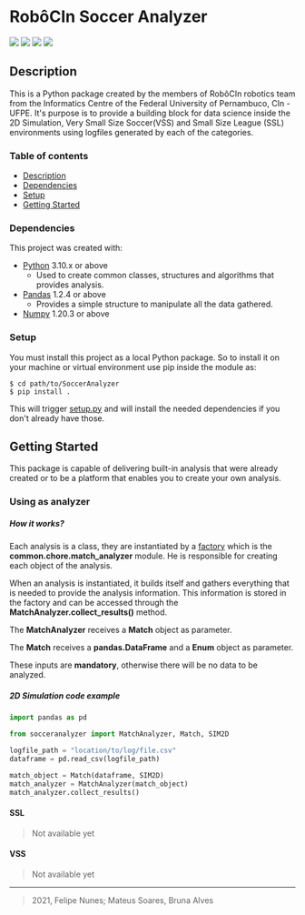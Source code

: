 # RobôCIn Soccer Analyzer
![](https://img.shields.io/badge/version-v2.0.0-success)
![](https://img.shields.io/badge/python-v3.10-blue)
![](https://img.shields.io/badge/pandas-v1.2.4-informational)
![](https://img.shields.io/badge/numpy-v1.20.3-yellow)

## Description  
This is a Python package created by the members of RobôCIn robotics team
from the Informatics Centre of the Federal University of Pernambuco, CIn - UFPE.
It's purpose is to provide a building block for data science inside the 
2D Simulation, Very Small Size Soccer(VSS) and Small Size League (SSL) 
environments using logfiles generated by each of the categories.

### Table of contents
* [Description](#description)
* [Dependencies](#dependencies)
* [Setup](#setup)
* [Getting Started](#getting-started)

### Dependencies
This project was created with:
- [Python](https://www.python.org/) 3.10.x or above
    - Used to create common classes, structures and algorithms that provides 
    analysis.
- [Pandas](https://pandas.pydata.org/) 1.2.4 or above
    - Provides a simple structure to manipulate all the data gathered. 
- [Numpy](https://numpy.org/) 1.20.3 or above

### Setup
You must install this project as a local Python package. So to install it
on your machine or virtual environment use pip inside the module as:

```
$ cd path/to/SoccerAnalyzer
$ pip install .
```
This will trigger [setup.py](https://github.com/robocin/SoccerAnalyzer/blob/master/setup.py) and will install the needed
dependencies if you don't already have those.
## Getting Started
This package is capable of delivering built-in analysis that were already
created or to be a platform that enables you to create your own analysis.

### Using as analyzer
##### How it works?
Each analysis is a class, they are instantiated by a [factory](https://refactoring.guru/design-patterns/factory-method)
which is the **common.chore.match_analyzer** module. He is responsible for
creating each object of the analysis.

When an analysis is instantiated, it builds itself and gathers everything that is
needed to provide the analysis information. This information is stored in the factory and can be
accessed through the **MatchAnalyzer.collect_results()** method. 

The **MatchAnalyzer** receives a **Match** object as parameter.

The **Match** receives a **pandas.DataFrame** and a **Enum** object as parameter.

These inputs are **mandatory**, otherwise there will be no data to be analyzed.

##### 2D Simulation code example

```python
import pandas as pd

from socceranalyzer import MatchAnalyzer, Match, SIM2D

logfile_path = "location/to/log/file.csv"
dataframe = pd.read_csv(logfile_path)

match_object = Match(dataframe, SIM2D)
match_analyzer = MatchAnalyzer(match_object)
match_analyzer.collect_results()
```
#### SSL
> Not available yet

#### VSS
> Not available yet

---
> 2021, Felipe Nunes; Mateus Soares, Bruna Alves

